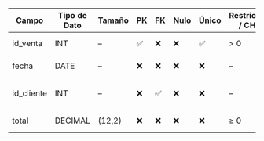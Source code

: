 | Campo       | Tipo de Dato | Tamaño | PK | FK | Nulo | Único | Restricciones / CHECK | Referencia a         | Descripción                   |
| ----------- | ------------ | ------ | -- | -- | ---- | ----- | --------------------- | -------------------- | ----------------------------- |
| id\_venta   | INT          | –      | ✅  | ❌  | ❌    | ✅     | > 0                   | –                    | Identificador de la venta     |
| fecha       | DATE         | –      | ❌  | ❌  | ❌    | ❌     | –                     | –                    | Fecha de la transacción       |
| id\_cliente | INT          | –      | ❌  | ✅  | ❌    | ❌     | –                     | Cliente(id\_cliente) | Cliente que realizó la compra |
| total       | DECIMAL      | (12,2) | ❌  | ❌  | ❌    | ❌     | ≥ 0                   | –                    | Monto total calculado         |

